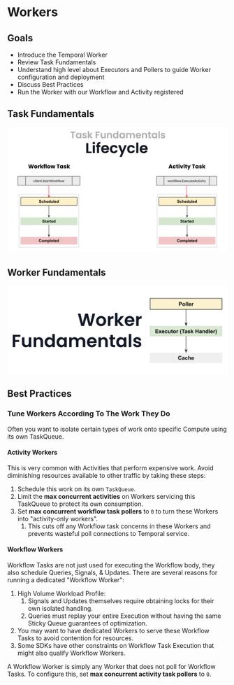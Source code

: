 # Workers

## Goals

- Introduce the Temporal Worker
- Review Task Fundamentals
- Understand high level about Executors and Pollers to guide Worker configuration and deployment
- Discuss Best Practices
- Run the Worker with our Workflow and Activity registered

## Task Fundamentals

![Task fundamentals](task.png)

## Worker Fundamentals

![Worker fundamentals](worker.png)

## Best Practices

### Tune Workers According To The Work They Do

Often you want to isolate certain types of work onto specific Compute using its own TaskQueue.

#### Activity Workers
This is very common with Activities that perform expensive work. 
Avoid diminishing resources available to other traffic by taking these steps:
1. Schedule this work on its own `TaskQueue`.
2. Limit the **max concurrent activities** on Workers servicing this TaskQueue to protect its own consumption.
3. Set **max concurrent workflow task pollers** to `0` to turn these Workers into "activity-only workers".
   1. This cuts off any Workflow task concerns in these Workers and prevents wasteful poll connections to Temporal service.

#### Workflow Workers

Workflow Tasks are not just used for executing the Workflow body, they also schedule Queries, Signals, & Updates. 
There are several reasons for running a dedicated "Workflow Worker":
1. High Volume Workload Profile:
   1. Signals and Updates themselves require obtaining locks for their own isolated handling.
   2. Queries must replay your entire Execution without having the same Sticky Queue guarantees of optimization. 
2. You may want to have dedicated Workers to serve these Workflow Tasks to avoid contention for resources. 
3. Some SDKs have other constraints on Workflow Task Execution that might also qualify Workflow Workers.

A Workflow Worker is simply any Worker that does not poll for Workflow Tasks.
To configure this, set **max concurrent activity task pollers** to `0`.

